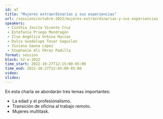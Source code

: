 ```yaml
---
id: a7
title: "Mujeres extraordinarias y sus experiencias"
url: /sessions/octubre-2022/mujeres-extraordinarias-y-sus-experiencias
speakers:
 - Cinthia Jovita Vicente Cruz
 - Estefanía Priego Mondragón
 - Ilse Angélica Urbina Macías
 - Dulce Guadalupe Tovar Saguilan
 - Viviana Gaona López
 - Stephanie Ali Pérez Padilla
format: session
block: h2-a-2022
time_start: 2022-10-27T12:15:00-05:00
time_end: 2022-10-27T12:45:00-05:00
video:
slides:
---
```


En esta charla se abordarán tres temas importantes:

- La edad y el profesionalismo.
- Transición de oficina al trabajo remoto.
- Mujeres multitask.